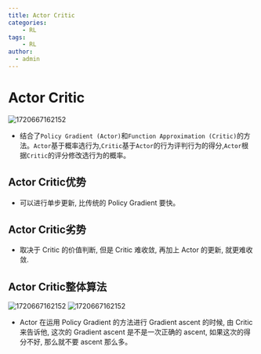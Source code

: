 ```yaml
---
title: Actor Critic
categories:
    - RL
tags:
    - RL
author: 
  - admin
---
```

# Actor Critic

![1720667162152](../../img/blogs/rl/AC/AC2.png)

* 结合了```Policy Gradient (Actor)```和```Function Approximation (Critic)```的方法。```Actor```基于概率选行为,```Critic```基于```Actor```的行为评判行为的得分,```Actor```根据```Critic```的评分修改选行为的概率。

## Actor Critic优势


* 可以进行单步更新, 比传统的 Policy Gradient 要快。

## Actor Critic劣势


* 取决于 Critic 的价值判断, 但是 Critic 难收敛, 再加上 Actor 的更新, 就更难收敛.

## Actor Critic整体算法

![1720667162152](../../img/blogs/rl/AC/AC4.png)
![1720667162152](../../img/blogs/rl/AC/AC5.png)

*  Actor 在运用 Policy Gradient 的方法进行 Gradient ascent 的时候, 由 Critic 来告诉他, 这次的 Gradient ascent 是不是一次正确的 ascent, 如果这次的得分不好, 那么就不要 ascent 那么多。
